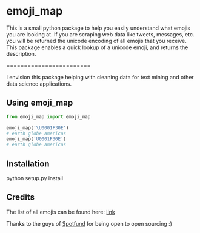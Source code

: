 
# emoji_map

This is a small python package to help you easily understand what emojis you are looking at.  If you are scraping web data like tweets, messages, etc. you will be returned the unicode encoding of all emojis that you receive.  This package enables a quick lookup of a unicode emoji, and returns the description.

========================

I envision this package helping with cleaning data for text mining and other data science applications.

## Using emoji_map

```python
from emoji_map import emoji_map

emoji_map('\U0001F30E')
# earth globe americas
emoji_map('U0001F30E')
# earth globe americas
```

## Installation

python setup.py install

## Credits

The list of all emojis can be found here: [link](http://unicode.org/emoji/charts/full-emoji-list.html)

Thanks to the guys of [Spotfund](http://spotfund.com) for being open to open sourcing :)
